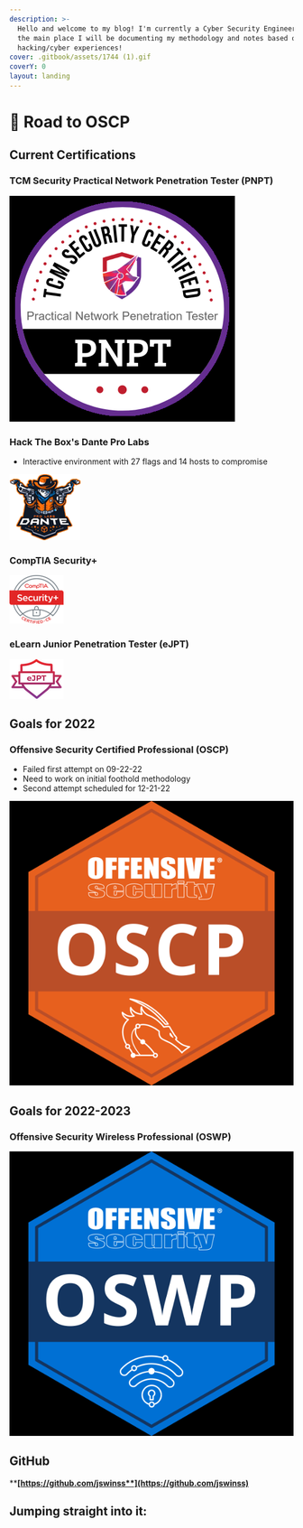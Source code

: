 ```yaml
---
description: >-
  Hello and welcome to my blog! I'm currently a Cyber Security Engineer! This is
  the main place I will be documenting my methodology and notes based on my
  hacking/cyber experiences!
cover: .gitbook/assets/1744 (1).gif
coverY: 0
layout: landing
---
```


# 👋 Road to OSCP

## Current Certifications

### TCM Security Practical Network Penetration Tester (PNPT)

![](<.gitbook/assets/image (1) (9).png>)

### Hack The Box's Dante Pro Labs

* Interactive environment with 27 flags and 14 hosts to compromise

![](<.gitbook/assets/image (11) (1) (1).png>)

### CompTIA Security+

![](<.gitbook/assets/image (13) (4).png>)

### eLearn Junior Penetration Tester (eJPT)

<img src=".gitbook/assets/image (2) (6) (1).png" alt="" data-size="original">

## Goals for 2022

### Offensive Security Certified Professional (OSCP)

* Failed first attempt on 09-22-22
* Need to work on initial foothold methodology
* Second attempt scheduled for 12-21-22

<img src=".gitbook/assets/image (5) (1) (1) (1).png" alt="" data-size="original">

## Goals for 2022-2023

### Offensive Security Wireless Professional (OSWP)

![](<.gitbook/assets/image (2) (1) (1) (1) (1).png>)

## GitHub

****[**https://github.com/jswinss**](https://github.com/jswinss)****

## Jumping straight into it:
